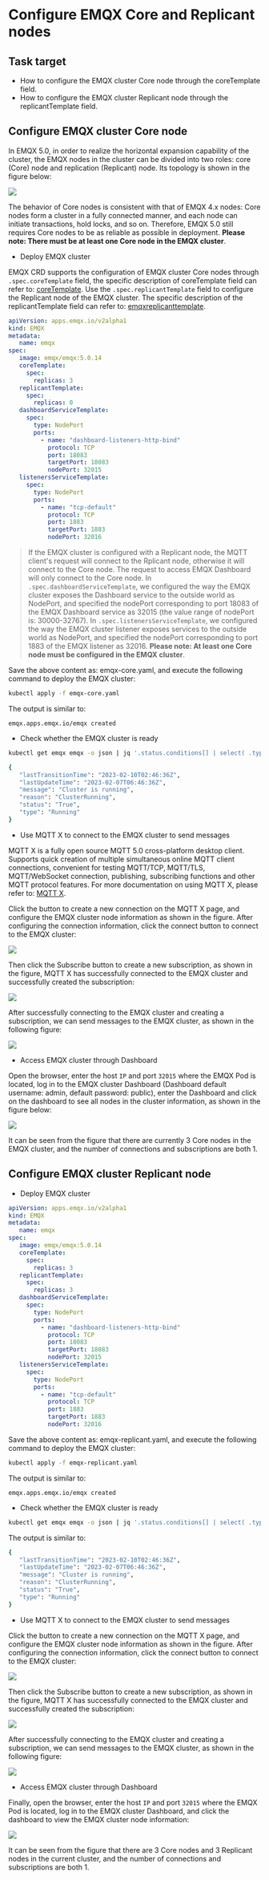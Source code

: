 # Configure EMQX Core and Replicant nodes

## Task target

- How to configure the EMQX cluster Core node through the coreTemplate field.
- How to configure the EMQX cluster Replicant node through the replicantTemplate field.

## Configure EMQX cluster Core node

In EMQX 5.0, in order to realize the horizontal expansion capability of the cluster, the EMQX nodes in the cluster can be divided into two roles: core (Core) node and replication (Replicant) node. Its topology is shown in the figure below:

![](./assets/configure-core-replicant/mria-core-repliant.png)

The behavior of Core nodes is consistent with that of EMQX 4.x nodes: Core nodes form a cluster in a fully connected manner, and each node can initiate transactions, hold locks, and so on. Therefore, EMQX 5.0 still requires Core nodes to be as reliable as possible in deployment. **Please note: There must be at least one Core node in the EMQX cluster**.

- Deploy EMQX cluster

EMQX CRD supports the configuration of EMQX cluster Core nodes through `.spec.coreTemplate` field, the specific description of coreTemplate field can refer to: [coreTemplate](https://github.com/emqx/emqx-operator/blob/2.0.2/docs/en_US/reference/v2alpha1-reference.md#emqxcoretemplate). Use the `.spec.replicantTemplate` field to configure the Replicant node of the EMQX cluster. The specific description of the replicantTemplate field can refer to: [emqxreplicanttemplate](https://github.com/emqx/emqx-operator/blob/2.0.2/docs/en_US/reference/v2alpha1-reference.md#emqxreplicanttemplate).

```yaml
apiVersion: apps.emqx.io/v2alpha1
kind: EMQX
metadata:
   name: emqx
spec:
   image: emqx/emqx:5.0.14
   coreTemplate:
     spec:
       replicas: 3
   replicantTemplate:
     spec:
       replicas: 0
   dashboardServiceTemplate:
     spec:
       type: NodePort
       ports:
         - name: "dashboard-listeners-http-bind"
           protocol: TCP
           port: 18083
           targetPort: 18083
           nodePort: 32015
   listenersServiceTemplate:
     spec:
       type: NodePort
       ports:
         - name: "tcp-default"
           protocol: TCP
           port: 1883
           targetPort: 1883
           nodePort: 32016
```

> If the EMQX cluster is configured with a Replicant node, the MQTT client's request will connect to the Rplicant node, otherwise it will connect to the Core node. The request to access EMQX Dashboard will only connect to the Core node. In `.spec.dashboardServiceTemplate`, we configured the way the EMQX cluster exposes the Dashboard service to the outside world as NodePort, and specified the nodePort corresponding to port 18083 of the EMQX Dashboard service as 32015 (the value range of nodePort is: 30000-32767). In `.spec.listenersServiceTemplate`, we configured the way the EMQX cluster listener exposes services to the outside world as NodePort, and specified the nodePort corresponding to port 1883 of the EMQX listener as 32016. **Please note: At least one Core node must be configured in the EMQX cluster**.

Save the above content as: emqx-core.yaml, and execute the following command to deploy the EMQX cluster:

```bash
kubectl apply -f emqx-core.yaml
```

The output is similar to:

```
emqx.apps.emqx.io/emqx created
```

- Check whether the EMQX cluster is ready

```bash
kubectl get emqx emqx -o json | jq '.status.conditions[] | select( .type == "Running" and .status == "True")'
```

```bash
{
   "lastTransitionTime": "2023-02-10T02:46:36Z",
   "lastUpdateTime": "2023-02-07T06:46:36Z",
   "message": "Cluster is running",
   "reason": "ClusterRunning",
   "status": "True",
   "type": "Running"
}
```

- Use MQTT X to connect to the EMQX cluster to send messages

MQTT X is a fully open source MQTT 5.0 cross-platform desktop client. Supports quick creation of multiple simultaneous online MQTT client connections, convenient for testing MQTT/TCP, MQTT/TLS, MQTT/WebSocket connection, publishing, subscribing functions and other MQTT protocol features. For more documentation on using MQTT X, please refer to: [MQTT X](https://mqttx.app/docs).

Click the button to create a new connection on the MQTT X page, and configure the EMQX cluster node information as shown in the figure. After configuring the connection information, click the connect button to connect to the EMQX cluster:

![](./assets/configure-core-replicant/emqx-mqtt.png)

Then click the Subscribe button to create a new subscription, as shown in the figure, MQTT X has successfully connected to the EMQX cluster and successfully created the subscription:

![](./assets/configure-core-replicant/emqx-sub.png)

After successfully connecting to the EMQX cluster and creating a subscription, we can send messages to the EMQX cluster, as shown in the following figure:

![](./assets/configure-core-replicant/emqx-pub.png)

- Access EMQX cluster through Dashboard

Open the browser, enter the host `IP` and port `32015` where the EMQX Pod is located, log in to the EMQX cluster Dashboard (Dashboard default username: admin, default password: public), enter the Dashboard and click on the dashboard to see all nodes in the cluster information, as shown in the figure below:

![](./assets/configure-core-replicant/emqx-core-dashboard.png)

It can be seen from the figure that there are currently 3 Core nodes in the EMQX cluster, and the number of connections and subscriptions are both 1.

## Configure EMQX cluster Replicant node

- Deploy EMQX cluster

```yaml
apiVersion: apps.emqx.io/v2alpha1
kind: EMQX
metadata:
   name: emqx
spec:
   image: emqx/emqx:5.0.14
   coreTemplate:
     spec:
       replicas: 3
   replicantTemplate:
     spec:
       replicas: 3
   dashboardServiceTemplate:
     spec:
       type: NodePort
       ports:
         - name: "dashboard-listeners-http-bind"
           protocol: TCP
           port: 18083
           targetPort: 18083
           nodePort: 32015
   listenersServiceTemplate:
     spec:
       type: NodePort
       ports:
         - name: "tcp-default"
           protocol: TCP
           port: 1883
           targetPort: 1883
           nodePort: 32016
```

Save the above content as: emqx-replicant.yaml, and execute the following command to deploy the EMQX cluster:

```bash
kubectl apply -f emqx-replicant.yaml
```

The output is similar to:

```
emqx.apps.emqx.io/emqx created
```

- Check whether the EMQX cluster is ready

```bash
kubectl get emqx emqx -o json | jq '.status.conditions[] | select( .type == "Running" and .status == "True")'
```

The output is similar to:

```bash
{
   "lastTransitionTime": "2023-02-10T02:46:36Z",
   "lastUpdateTime": "2023-02-07T06:46:36Z",
   "message": "Cluster is running",
   "reason": "ClusterRunning",
   "status": "True",
   "type": "Running"
}
```

- Use MQTT X to connect to the EMQX cluster to send messages

Click the button to create a new connection on the MQTT X page, and configure the EMQX cluster node information as shown in the figure. After configuring the connection information, click the connect button to connect to the EMQX cluster:

![](./assets/configure-core-replicant/emqx-mqtt.png)

Then click the Subscribe button to create a new subscription, as shown in the figure, MQTT X has successfully connected to the EMQX cluster and successfully created the subscription:

![](./assets/configure-core-replicant/emqx-sub.png)

After successfully connecting to the EMQX cluster and creating a subscription, we can send messages to the EMQX cluster, as shown in the following figure:

![](./assets/configure-core-replicant/emqx-pub.png)

- Access EMQX cluster through Dashboard

Finally, open the browser, enter the host `IP` and port `32015` where the EMQX Pod is located, log in to the EMQX cluster Dashboard, and click the dashboard to view the EMQX cluster node information:

![](./assets/configure-core-replicant/emqx-replicant-dashboard.png)

It can be seen from the figure that there are 3 Core nodes and 3 Replicant nodes in the current cluster, and the number of connections and subscriptions are both 1.
